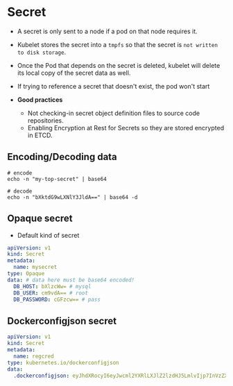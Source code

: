 # Secret

- A secret is only sent to a node if a pod on that node requires it.
- Kubelet stores the secret into a `tmpfs` so that the secret is `not written to disk storage`.
- Once the Pod that depends on the secret is deleted, kubelet will delete its local copy of the secret data as well.
- If trying to reference a secret that doesn't exist, the pod won't start

- **Good practices**
  - Not checking-in secret object definition files to source code repositories.
  - Enabling Encryption at Rest for Secrets so they are stored encrypted in ETCD.

## Encoding/Decoding data

```shell
# encode
echo -n "my-top-secret" | base64

# decode
echo -n "bXktdG9wLXNlY3JldA==" | base64 -d
```

## Opaque secret

- Default kind of secret

```yaml
apiVersion: v1
kind: Secret
metadata:
  name: mysecret
type: Opaque
data: # data here must be base64 encoded!
  DB_HOST: bXlzcWw= # mysql
  DB_USER: cm9vdA== # root
  DB_PASSWORD: cGFzcw== # pass
```

## Dockerconfigjson secret

```yaml
apiVersion: v1
kind: Secret
metadata:
  name: regcred
type: kubernetes.io/dockerconfigjson
data:
  .dockerconfigjson: eyJhdXRocyI6eyJwcml2YXRlLXJlZ2lzdHJ5LmlvIjp7InVzZXJuYW1lIjoicmVnaXN0cnktdXNlciIsInBhc3N3b3JkIjoicmVnaXN0cnktcGFzc3dvcmQiLCJlbWFpbCI6Im1haWxAbWFpbC5jb20iLCJhdXRoIjoiY21WbmFYTjBjbmt0ZFhObGNqcHlaV2RwYzNSeWVTMXdZWE56ZDI5eVpBPT0ifX19
```
